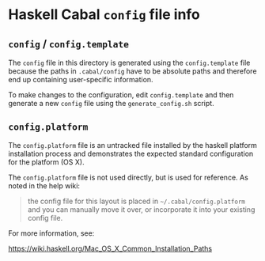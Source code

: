 # Haskell Cabal `config` file info

## `config` / `config.template`

The `config` file in this directory is generated using the `config.template`
file because the paths in `.cabal/config` have to be absolute paths
and therefore end up containing user-specific information.

To make changes to the configuration, edit `config.template` and then
generate a new `config` file using the `generate_config.sh` script.

## `config.platform`

The `config.platform` file is an untracked file installed by the haskell platform
installation process and demonstrates the expected standard configuration for
the platform (OS X).

The `config.platform` file is not used directly, but is used for
reference. As noted in the help wiki:

> the config file for this layout is placed in `~/.cabal/config.platform` and
> you can manually move it over, or incorporate it into your existing config
> file.

For more information, see:

https://wiki.haskell.org/Mac_OS_X_Common_Installation_Paths
